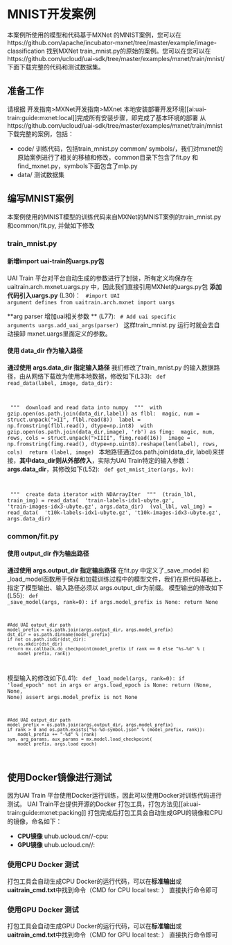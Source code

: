 

# MNIST开发案例
本案例所使用的模型和代码基于MXNet 的MNIST案例，您可以在https://github.com/apache/incubator-mxnet/tree/master/example/image-classification 找到MXNet train\_mnist.py的原始的案例。您可以在您可以在https://github.com/ucloud/uai-sdk/tree/master/examples/mxnet/train/mnist/下面下载完整的代码和测试数据集。

## 准备工作
请根据 开发指南>MXNet开发指南>MXnet 本地安装部署开发环境[[ai:uai-train:guide:mxnet:local]]完成所有安装步骤，即完成了基本环境的部署 
从https://github.com/ucloud/uai-sdk/tree/master/examples/mxnet/train/mnist下载完整的案例，包括：

  * code/ 训练代码，包括train\_mnist.py common/ symbols/，我们对mxnet的原始案例进行了相关的移植和修改，common目录下包含了fit.py 和 find\_mxnet.py，symbols下面包含了mlp.py
  * data/ 测试数据集

## 编写MNIST案例
本案例使用的MNIST模型的训练代码来自MXNet的MNIST案例的train\_mnist.py和common/fit.py, 并做如下修改 

### train_mnist.py
#### 新增import uai-train的uargs.py包
UAI Train 平台对平台自动生成的参数进行了封装，所有定义均保存在 uaitrain.arch.mxnet.uargs.py 中，因此我们直接引用MXNet的uargs.py包 
**添加代码引入uargs.py** \(L30\)：
<code>
#import UAI argument defines
from uaitrain.arch.mxnet import uargs
</code>

**arg parser 增加uai相关参数 ** \(L77\):
<code>
    # Add uai specific arguments
    uargs.add_uai_args(parser)
</code>
这样train\_mnist.py 运行时就会去自动接卸 mxnet.uargs里面定义的参数。

#### 使用 data_dir 作为输入路径
**通过使用 args.data\_dir 指定输入路径**
我们修改了train\_mnist.py 的输入数据路径，由从网络下载改为使用本地数据，修改如下\(L33\):
<code>
def read_data(label, image, data_dir):

​    """
​    download and read data into numpy
​    """
​    with gzip.open(os.path.join(data_dir,label)) as flbl:
​        magic, num = struct.unpack(">II", flbl.read(8))
​        label = np.fromstring(flbl.read(), dtype=np.int8)
​    with gzip.open(os.path.join(data_dir,image), 'rb') as fimg:
​        magic, num, rows, cols = struct.unpack(">IIII", fimg.read(16))
​        image = np.fromstring(fimg.read(), dtype=np.uint8).reshape(len(label), rows, cols)
​    return (label, image)
</code>
本地路径通过os.path.join(data\_dir, label)来拼接，**其中data\_dir则从外部传入**，实际为UAI Train特定的输入参数：**args.data\_dir**，其修改如下\(L52\):
<code>
def get_mnist_iter(args, kv):

​    """
​    create data iterator with NDArrayIter
​    """
​    (train_lbl, train_img) = read_data(
​            'train-labels-idx1-ubyte.gz', 'train-images-idx3-ubyte.gz', args.data_dir)
​    (val_lbl, val_img) = read_data(
​            't10k-labels-idx1-ubyte.gz', 't10k-images-idx3-ubyte.gz', args.data_dir)
</code>

### common/fit.py
#### 使用 output_dir 作为输出路径
**通过使用 args.output\_dir 指定输出路径**
在fit.py 中定义了\_save\_model 和 \_load\_model函数用于保存和加载训练过程中的模型文件，我们在原代码基础上，指定了模型输出、输入路径必须以 args.output\_dir为前缀。
模型输出的修改如下\(L55\):
<code>
def _save_model(args, rank=0):
    if args.model_prefix is None:
        return None

    #Add UAI output_dir path
    model_prefix = os.path.join(args.output_dir, args.model_prefix)
    dst_dir = os.path.dirname(model_prefix)
    if not os.path.isdir(dst_dir):
        os.mkdir(dst_dir)
    return mx.callback.do_checkpoint(model_prefix if rank == 0 else "%s-%d" % (
        model_prefix, rank))
</code>

模型输入的修改如下\(L41\):
<code>
def _load_model(args, rank=0):
    if 'load_epoch' not in args or args.load_epoch is None:
        return (None, None, None)
    assert args.model_prefix is not None

    #Add UAI output_dir path
    model_prefix = os.path.join(args.output_dir, args.model_prefix)
    if rank > 0 and os.path.exists("%s-%d-symbol.json" % (model_prefix, rank)):
        model_prefix += "-%d" % (rank)
    sym, arg_params, aux_params = mx.model.load_checkpoint(
        model_prefix, args.load_epoch)
</code>

## 使用Docker镜像进行测试
因为UAI Train 平台使用Docker运行训练，因此可以使用Docker对训练代码进行测试。
UAI Train平台提供开源的Docker 打包工具，打包方法见[[ai:uai-train:guide:mxnet:packing]] 
打包完成后打包工具会自动生成GPU的镜像和CPU的镜像，命名如下：

  * **CPU镜像** uhub.ucloud.cn/<uhub-bucket>/<user-def-name>-cpu:<usr-def-tag>
  * **GPU镜像** uhub.ucloud.cn/<uhub-bucket>/<user-def-name>:<usr-def-tag>

### 使用CPU Docker 测试
打包工具会自动生成CPU Docker的运行代码，可以在**标准输出**或**uaitrain\_cmd.txt**中找到命令（CMD for CPU local test: <docker run cmd> ）
直接执行命令即可

### 使用GPU Docker 测试
打包工具会自动生成GPU Docker的运行代码，可以在**标准输出**或**uaitrain\_cmd.txt**中找到命令（CMD for GPU local test: <docker run cmd> ）
直接执行命令即可

